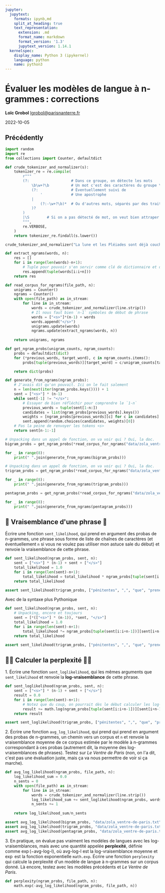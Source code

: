 ```yaml
---
jupyter:
  jupytext:
    formats: ipynb,md
    split_at_heading: true
    text_representation:
      extension: .md
      format_name: markdown
      format_version: '1.3'
      jupytext_version: 1.14.1
  kernelspec:
    display_name: Python 3 (ipykernel)
    language: python
    name: python3
---
```


<!-- LTeX: language=fr -->

<!-- #region slideshow={"slide_type": "slide"} -->
Évaluer les modèles de langue à n-grammes : corrections
===================================================

**Loïc Grobol** [<lgrobol@parisnanterre.fr>](mailto:lgrobol@parisnanterre.fr)

2022-10-05
<!-- #endregion -->

## Précédently

```python
import random
import re
from collections import Counter, defaultdict
```

```python
def crude_tokenizer_and_normalizer(s):
    tokenizer_re = re.compile(
        r"""
        (?:                   # Dans ce groupe, on détecte les mots
            \b\w+?\b          # Un mot c'est des caractères du groupe \w, entre deux frontières de mot
            (?:               # Éventuellement suivi de
                '             # Une apostrophe
            |
                (?:-\w+?\b)*  # Ou d'autres mots, séparés par des traits d'union
            )?
        )
        |\S        # Si on a pas détecté de mot, on veut bien attraper un truc ici sera forcément une ponctuation
        """,
        re.VERBOSE,
    )
    return tokenizer_re.findall(s.lower())

crude_tokenizer_and_normalizer("La lune et les Pléiades sont déjà couchées : la nuit a fourni la moitié de sa carrière, et moi, malheureuse, je suis seule dans mon lit, accablée sous le chagrin.")
```

```python
def extract_ngrams(words, n):
    res = []
    for i in range(len(words)-n+1):
        # Tuple pour pouvoir s'en servir comme clé de dictionnaire et donc OK avec `Counter`
        res.append(tuple(words[i:i+n]))
    return res
```

```python
def read_corpus_for_ngrams(file_path, n):
    unigrams = Counter()
    ngrams = Counter()
    with open(file_path) as in_stream:
        for line in in_stream:
            words = crude_tokenizer_and_normalizer(line.strip())
            # Il nous faut bien `n-1` symboles de début de phrase 
            words = ["<s>"]*(n-1) + words
            words.append("</s>")
            unigrams.update(words)
            ngrams.update(extract_ngrams(words, n))
    
    return unigrams, ngrams
```

```python
def get_ngram_probs(unigram_counts, ngram_counts):
    probs = defaultdict(dict)
    for (*previous_words, target_word), c in ngram_counts.items():
        probs[tuple(previous_words)][target_word] = c/unigram_counts[target_word]

    return dict(probs)
```

```python
def generate_from_ngrams(ngram_probs):
    # J'avais dit qu'on pouvait. Ici on le fait salement
    n = len(next(iter(ngram_probs.keys()))) + 1
    sent = ["<s>"] * (n-1)
    while sent[-1] != "</s>":
        # Essayer de bien réfléchir pour comprendre le `1-n`
        previous_words = tuple(sent[1-n:])
        candidates = list(ngram_probs[previous_words].keys())
        weights = [ngram_probs[previous_words][c] for c in candidates]
        sent.append(random.choices(candidates, weights)[0])
    # Pas la peine de renvoyer les tokens <s>
    return sent[n-1:-1]
```

```python
# Unpacking dans un appel de fonction, on va voir qui ? Oui, la doc.
bigram_probs = get_ngram_probs(*read_corpus_for_ngrams("data/zola_ventre-de-paris.txt", 2))

for _ in range(8):
    print(" ".join(generate_from_ngrams(bigram_probs)))
```

```python
# Unpacking dans un appel de fonction, on va voir qui ? Oui, la doc.
trigram_probs = get_ngram_probs(*read_corpus_for_ngrams("data/zola_ventre-de-paris.txt", 3))

for _ in range(8):
    print(" ".join(generate_from_ngrams(trigram_probs)))
```

```python
pentagram_probs = get_ngram_probs(*read_corpus_for_ngrams("data/zola_ventre-de-paris.txt", 5))

for _ in range(8):
    print(" ".join(generate_from_ngrams(pentagram_probs)))
```

## 🎲 Vraisemblance d'une phrase 🎲


Écrire une fonction `sent_likelihood`, qui prend en argument des probas de n-grammes, une phrase
sous forme de liste de chaînes de caractères (et éventuellement `n` si vous ne voulez pas utiliser
mon astuce sale du début) et renvoie la vraisemblance de cette phrase.


```python
def sent_likelihood(ngram_probs, sent, n):
    sent = ["<s>"] * (n-1) + sent + ["</s>"]
    total_likelihood = 1.0
    for i in range(len(sent)-n+1):
        total_likelihood = total_likelihood * ngram_probs[tuple(sent[i:i+n-1])][sent[i+n-1]]
    return total_likelihood

assert sent_likelihood(trigram_probs, ["pénitentes", ",", "que", "prenez-vous", "?"], 3) == 3.9225257586711874e-14
```

Avec de la syntaxe plus Pythonique

```python
def sent_likelihood(ngram_probs, sent, n):
    # Unpacking, encore et toujours
    sent = [*(["<s>"] * (n-1)), *sent, "</s>"]
    total_likelihood = 1.0
    for i in range(len(sent)-n+1):
        total_likelihood *= ngram_probs[tuple(sent[i:i+n-1])][sent[i+n-1]]
    return total_likelihood

assert sent_likelihood(trigram_probs, ["pénitentes", ",", "que", "prenez-vous", "?"], 3) == 3.9225257586711874e-14
```

## 🤘🏻 Calculer la perplexité 🤘🏻

1\. Écrire une fonction `sent_loglikelihood`, qui les mêmes arguments que `sent_likelihood` et
renvoie la **log-vraisemblance** de cette phrase.


```python
def sent_loglikelihood(ngram_probs, sent, n):
    sent = ["<s>"] * (n-1) + sent + ["</s>"]
    result = 0.0
    for i in range(len(sent)-n+1):
        # Notez que du coup, on pourrait dès le début calculer les log-probas de n-grammes
        result += math.log(ngram_probs[tuple(sent[i:i+n-1])][sent[i+n-1]])
    return result

assert sent_loglikelihood(trigram_probs, ["pénitentes", ",", "que", "prenez-vous", "?"], 3) == -30.86945552941164
```


2\. Écrire une fonction `avg_log_likelihood`, qui prend qui prend en argument des probas de
n-grammes, un chemin vers un corpus et `n` et renvoie la vraisemblance moyenne de ce corpus estimée
par le modèle à n-grammes correspondant à ces probas (autrement dit, la moyenne des
log-vraisemblances de phrases). Testez sur *Le Ventre de Paris* (non, on l'a dit, c'est pas une
évaluation juste, mais ça va nous permettre de voir si ça marche).

```python
def avg_log_likelihood(ngram_probs, file_path, n):
    log_likelihood_sum = 0.0
    n_sents = 0
    with open(file_path) as in_stream:
        for line in in_stream:
            words = crude_tokenizer_and_normalizer(line.strip())
            log_likelihood_sum += sent_loglikelihood(ngram_probs, words, n)
            n_sents += 1
    
    return log_likelihood_sum/n_sents

assert avg_log_likelihood(bigram_probs, "data/zola_ventre-de-paris.txt", 2) == -56.321217776181875
assert avg_log_likelihood(trigram_probs, "data/zola_ventre-de-paris.txt", 3) == -81.20968449380536
assert avg_log_likelihood(pentagram_probs, "data/zola_ventre-de-paris.txt", 5) == -88.25016939038316
```

3\. En pratique, on évalue pas vraiment les modèles de langues avec les log-vraisemblances, mais
avec une quantité appelée **perplexité**, définie comme $\exp(-\text{avg-log-l})$, où
$\text{avg-log-l}$ est la log-vraisemblance moyenne et $\exp$ est la fonction exponentielle
`math.exp`. Écrire une fonction `perplexity` qui calcule la perplexité d'un modèle de langue à
n-grammes sur un corpus donné. Là encore, testez avec les modèles précédents et *Le Ventre de
Paris*.

```python
def perplexity(ngram_probs, file_path, n):
    math.exp(-avg_log_likelihood(ngram_probs, file_path, n))
```
